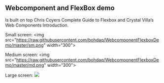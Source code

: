 ## Webcomponent and FlexBox demo 

Is built on top Chris Coyers Complete Guide to Flexbox and Crystal Villa’s Web Components Introduction.

Small screen:
<img src="https://raw.githubusercontent.com/bohdaq/WebcomponentFlexboxDemo/master/sm.png" width=“300">

Medium screen:
<img src="https://raw.githubusercontent.com/bohdaq/WebcomponentFlexboxDemo/master/md.png" width=“300">

Large screen:
<img src="https://raw.githubusercontent.com/bohdaq/WebcomponentFlexboxDemo/master/lg.png” width=“300">